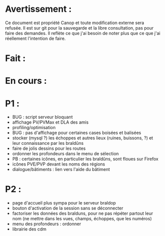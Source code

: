 Avertissement :
===============

Ce document est propriété Canop et toute modification externe sera refusée. Il est sur git pour la sauvegarde et la libre consultation, pas pour faire des demandes. Il reflète ce que j'ai besoin de noter plus que ce que j'ai réellement l'intention de faire.

Fait :
======

En cours :
==========

P1 :
====

* BUG : script serveur bloquant
* affichage PV/PVMax et DLA des amis
* profiling/optimisation
* BUG : pas d'affichage pour certaines cases boisées et balisées
* stocker (mysql ?) les échoppes et autres lieux (ruines, buissons, ?) et leur connaissance par les braldûns
* faire de jolis dessins pour les routes
* ordonner les profondeurs dans le menu de sélection
* PB : certaines icônes, en particulier les braldûns, sont floues sur Firefox
* icônes PVE/PVP devant les noms des régions
* dialogue/bâtiments : lien vers l'aide du bâtiment

P2 :
====

* page d'accueil plus sympa pour le serveur braldop
* bouton d'activation de la session sans se déconnecter
* factoriser les données des bralduns, pour ne pas répéter partout leur nom (ne mettre dans les vues, champs, échoppes, que les numéros)
* menu des profondeurs : ordonner
* librairie des cdm
